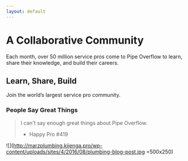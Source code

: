 ```yaml
---
layout: default
---
```

# [](#header-1)A Collaborative Community

Each month, over 50 million service pros come to Pipe Overflow to learn, share their knowledge, and build their careers.

## [](#header-2)Learn, Share, Build

Join the world’s largest service pro community.


### [](#header-3)People Say Great Things

> I can't say enough great things about Pipe Overflow.
>
> - Happy Pro #419


![](http://marzplumbing.kijenga.pro/wp-content/uploads/sites/4/2016/08/plumbing-blog-post.jpg =500x250)


